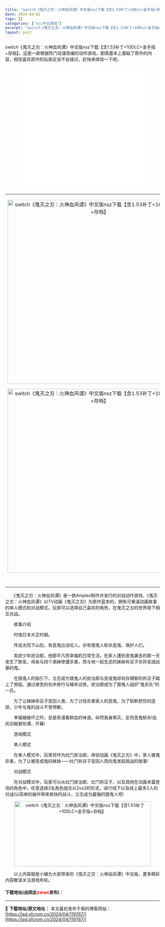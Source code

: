 ```yaml
---
title: "switch《鬼灭之刃：火神血风谭》中文版nsz下载【含1.53补丁+10DLC+金手指+存档】"
date: 2024-04-02
tags: []
categories: ["xci中文游戏"]
excerpt: "switch《鬼灭之刃：火神血风谭》中文版nsz下载【含1.53补丁+10DLC+金手指+存档】。这是一款根据热门动漫改编的动作游戏，剧情基本上基础了原作的内容，相信喜欢原作的玩家应该不会错过，赶快来体验一下吧。 &nbsp; 　　《鬼灭之刃：火神血风谭》是一款Aniplex制作并发行的对战动作游戏&hellip;"
layout: post
---
```


 <p>switch《鬼灭之刃：火神血风谭》中文版nsz下载【含1.53补丁+10DLC+金手指+存档】。这是一款根据热门动漫改编的动作游戏，剧情基本上基础了原作的内容，相信喜欢原作的玩家应该不会错过，赶快来体验一下吧。</p> <p style="text-align: center;"><iframe align="middle" allowfullscreen="true" border="0" frameborder="0" framespacing="0" height="400" scrolling="no" src="//player.bilibili.com/player.html?aid=893853622&amp;bvid=BV1jP4y1P7PN&amp;cid=503072504&amp;page=2" width="410"></iframe></p> <table align="center" border="0" cellpadding="3" cellspacing="1" width="100%"> <tbody> <tr> <td align="center"> <p align="center"><img align="" border="0" src="https://lad.sfcrom.cn/wp-content/uploads/2024/04/20240402_660b4bb0ddbd0.webp" width="600" alt="switch《鬼灭之刃：火神血风谭》中文版nsz下载【含1.53补丁+10DLC+金手指+存档】" /></p> <p align="center"><img align="" border="0" src="https://lad.sfcrom.cn/wp-content/uploads/2024/04/20240402_660b4bb15cddf.webp" width="600" alt="switch《鬼灭之刃：火神血风谭》中文版nsz下载【含1.53补丁+10DLC+金手指+存档】" /></p></td> </tr> <tr> <td align="center">&nbsp;</td> </tr> </tbody> </table> <p>　　《鬼灭之刃：火神血风谭》是一款Aniplex制作并发行的对战动作游戏，《鬼灭之刃：火神血风谭》以TV动画《鬼灭之刃》为原作蓝本的，拥有可重温动画故事的单人模式和对战模式。玩家可以选择自己喜欢的角色，在鬼灭之刃的世界观下相互对战。</p> <p>　　故事介绍</p> <p>　　时值日本大正时期。</p> <p>　　传说太阳下山后，有恶鬼出没吃人。亦有猎鬼人斩杀恶鬼、保护人们。</p> <p>　　卖炭少年炭治郎，他那平凡而幸福的日常生活，在家人遭到恶鬼袭击的那一天发生了剧变。母亲与四个弟妹惨遭杀害，而与他一起生还的妹妹祢豆子亦异变成凶暴的鬼。</p> <p>　　在猎鬼人的指引下，立志成为猎鬼人的炭治郎与变成鬼却尚存理智的祢豆子踏上了旅程。通过艰苦的剑术修行与赌命试炼，炭治郎成为了猎鬼人组织&ldquo;鬼杀队&rdquo;的一员。</p> <p>　　为了让妹妹祢豆子变回人类，为了讨伐杀害家人的恶鬼，为了斩断悲伤的连锁，少年与鬼的战斗不曾停歇。</p> <p>　　幸福被破坏之时，总是弥漫着鲜血的味道。纵然我身俱灭，定将恶鬼斩杀!血风剑戟冒险谭，开幕!</p> <p>　　游戏模式</p> <p>　　单人模式</p> <p>　　在单人模式中，玩家将作为灶门炭治郎，体验动画《鬼灭之刃》中，家人被鬼杀害，为了让被变成鬼的妹妹&mdash;&mdash;灶门祢豆子变回人而向鬼发起挑战的故事!</p> <p>　　对战模式</p> <p>　　在对战模式中，玩家可以从灶门炭治郎、灶门祢豆子，以及其他在动画本篇登场的角色中，任意选择2名角色组合以2vs2的形式，进行线下以及线上最多2人的对战!以简单的操作带来爽快的战斗，立志成为最强的猎鬼人吧!</p> <p align="center"><img src="https://lad.sfcrom.cn/wp-content/uploads/2024/04/20240402_660b4bb1a1e2f.webp" style="width: 444px; height: 212px;" alt="switch《鬼灭之刃：火神血风谭》中文版nsz下载【含1.53补丁+10DLC+金手指+存档】" /></p> <p>　　以上内容就是小编为大家带来的《鬼灭之刃：火神血风谭》中文版，更多精彩内容敬请关注游戏年轮。</p> <p><h4>下载地址(由网友<font color="red">zwwx</font>发布)：</h4></p> 

---
📖 **下载地址/原文地址：** 本文最初发布于我的博客网站：[https://lad.sfcrom.cn/2024/04/119767/](https://lad.sfcrom.cn/2024/04/119767/)
